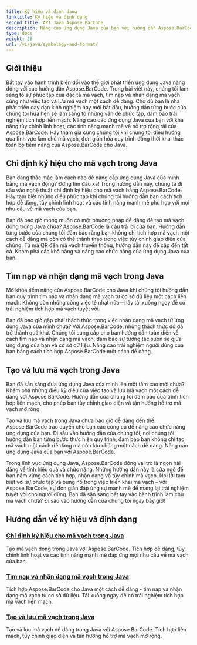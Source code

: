 ```yaml
---
title: Ký hiệu và định dạng
linktitle: Ký hiệu và định dạng
second_title: API Java Aspose.BarCode
description: Nâng cao ứng dụng Java của bạn với hướng dẫn Aspose.BarCode! Nắm vững cách chỉ định ký hiệu, tìm nạp và nhận dạng mã vạch, đồng thời dễ dàng tạo và lưu mã vạch động.
type: docs
weight: 26
url: /vi/java/symbology-and-format/
---
```

## Giới thiệu

Bắt tay vào hành trình biến đổi vào thế giới phát triển ứng dụng Java năng động với các hướng dẫn Aspose.BarCode. Trong bài viết này, chúng tôi làm sáng tỏ sự phức tạp của đặc tả mã vạch, tìm nạp và nhận dạng mã vạch cũng như việc tạo và lưu mã vạch một cách dễ dàng. Cho dù bạn là nhà phát triển dày dạn kinh nghiệm hay mới bắt đầu, hướng dẫn từng bước của chúng tôi hứa hẹn sẽ làm sáng tỏ những vấn đề phức tạp, đảm bảo trải nghiệm tích hợp liền mạch. Nâng cao các ứng dụng Java của bạn với khả năng tùy chỉnh linh hoạt, các tính năng mạnh mẽ và hỗ trợ rộng rãi của Aspose.BarCode. Hãy tham gia cùng chúng tôi khi chúng tôi điều hướng qua lĩnh vực làm chủ mã vạch, đơn giản hóa quy trình đồng thời khai thác toàn bộ tiềm năng của Aspose.BarCode cho Java.

## Chỉ định ký hiệu cho mã vạch trong Java

Bạn đang thắc mắc làm cách nào để nâng cấp ứng dụng Java của mình bằng mã vạch động? Đừng tìm đâu xa! Trong hướng dẫn này, chúng ta đi sâu vào nghệ thuật chỉ định ký hiệu cho mã vạch bằng Aspose.BarCode. Hãy tạm biệt những điều phức tạp khi chúng tôi hướng dẫn bạn cách tích hợp dễ dàng, tùy chỉnh linh hoạt và các tính năng mạnh mẽ phù hợp với mọi nhu cầu về mã vạch của bạn.

Bạn đã bao giờ mong muốn có một phương pháp dễ dàng để tạo mã vạch động trong Java chưa? Aspose.BarCode là câu trả lời của bạn. Hướng dẫn từng bước của chúng tôi đảm bảo rằng bạn không chỉ tích hợp mã vạch một cách dễ dàng mà còn có thể thành thạo trong việc tùy chỉnh giao diện của chúng. Từ mã QR đến mã vạch truyền thống, hướng dẫn này đề cập đến tất cả. Khám phá các khả năng và nâng cao chức năng của ứng dụng Java của bạn.


## Tìm nạp và nhận dạng mã vạch trong Java

Mở khóa tiềm năng của Aspose.BarCode cho Java khi chúng tôi hướng dẫn bạn quy trình tìm nạp và nhận dạng mã vạch từ cơ sở dữ liệu một cách liền mạch. Không còn những công việc tẻ nhạt nữa—hãy tải xuống ngay để có trải nghiệm tích hợp mã vạch tuyệt vời. 

Bạn đã bao giờ gặp phải thách thức trong việc nhận dạng mã vạch từ ứng dụng Java của mình chưa? Với Aspose.BarCode, những thách thức đó đã trở thành quá khứ. Chúng tôi cung cấp cho bạn hướng dẫn toàn diện về cách tìm nạp và nhận dạng mã vạch, đảm bảo sự tương tác suôn sẻ giữa ứng dụng của bạn và cơ sở dữ liệu. Nâng cao trải nghiệm người dùng của bạn bằng cách tích hợp Aspose.BarCode một cách dễ dàng.

## Tạo và lưu mã vạch trong Java

Bạn đã sẵn sàng đưa ứng dụng Java của mình lên một tầm cao mới chưa? Khám phá những điều kỳ diệu của việc tạo và lưu mã vạch một cách dễ dàng với Aspose.BarCode. Hướng dẫn của chúng tôi đảm bảo quá trình tích hợp liền mạch, cho phép bạn tùy chỉnh giao diện và tận hưởng hỗ trợ mã vạch mở rộng.

Tạo và lưu mã vạch trong Java chưa bao giờ dễ dàng đến thế. Aspose.BarCode trao quyền cho bạn các công cụ để nâng cao chức năng ứng dụng của bạn. Đi sâu vào hướng dẫn của chúng tôi, nơi chúng tôi hướng dẫn bạn từng bước thực hiện quy trình, đảm bảo bạn không chỉ tạo mã vạch một cách dễ dàng mà còn lưu chúng một cách dễ dàng. Nâng cao ứng dụng Java của bạn với Aspose.BarCode.

Trong lĩnh vực ứng dụng Java, Aspose.BarCode đóng vai trò là ngọn hải đăng về tính hiệu quả và chức năng. Những hướng dẫn này là cửa ngõ để bạn nắm vững cách tích hợp, nhận dạng và tùy chỉnh mã vạch. Nói lời tạm biệt với sự phức tạp và bùng nổ trong việc triển khai mã vạch – với Aspose.BarCode, sự đơn giản đáp ứng sự mạnh mẽ để mang lại trải nghiệm tuyệt vời cho người dùng. Bạn đã sẵn sàng bắt tay vào hành trình làm chủ mã vạch chưa? Đi sâu vào hướng dẫn của chúng tôi ngay bây giờ!
## Hướng dẫn về ký hiệu và định dạng
### [Chỉ định ký hiệu cho mã vạch trong Java](./specifying-symbology-barcode/)
Tạo mã vạch động trong Java với Aspose.BarCode. Tích hợp dễ dàng, tùy chỉnh linh hoạt và các tính năng mạnh mẽ đáp ứng mọi nhu cầu về mã vạch của bạn.
### [Tìm nạp và nhận dạng mã vạch trong Java](./fetching-recognizing-barcode/)
Tích hợp Aspose.BarCode cho Java một cách dễ dàng - tìm nạp và nhận dạng mã vạch từ cơ sở dữ liệu. Tải xuống ngay để có trải nghiệm tích hợp mã vạch liền mạch.
### [Tạo và lưu mã vạch trong Java](./generating-saving-barcode/)
Tạo và lưu mã vạch dễ dàng trong Java với Aspose.BarCode. Tích hợp liền mạch, tùy chỉnh giao diện và tận hưởng hỗ trợ mã vạch mở rộng.